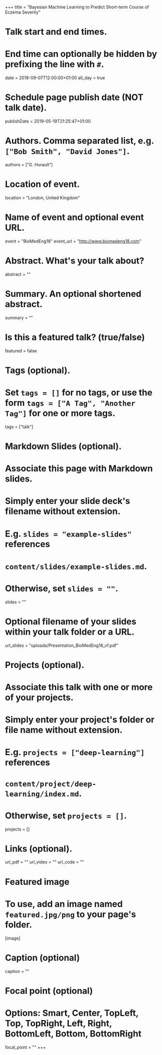 +++
title = "Bayesian Machine Learning to Predict Short-term Course of Eczema Severity"

# Talk start and end times.
#   End time can optionally be hidden by prefixing the line with `#`.
date = 2018-09-07T12:00:00+01:00
all_day = true

# Schedule page publish date (NOT talk date).
publishDate = 2019-05-19T21:25:47+01:00

# Authors. Comma separated list, e.g. `["Bob Smith", "David Jones"]`.
authors = ["G. Hurault"]

# Location of event.
location = "London, United Kingdom"

# Name of event and optional event URL.
event = "BioMedEng18"
event_url = "http://www.biomedeng18.com"

# Abstract. What's your talk about?
abstract = ""

# Summary. An optional shortened abstract.
summary = ""

# Is this a featured talk? (true/false)
featured = false

# Tags (optional).
#   Set `tags = []` for no tags, or use the form `tags = ["A Tag", "Another Tag"]` for one or more tags.
tags = ["talk"]

# Markdown Slides (optional).
#   Associate this page with Markdown slides.
#   Simply enter your slide deck's filename without extension.
#   E.g. `slides = "example-slides"` references 
#   `content/slides/example-slides.md`.
#   Otherwise, set `slides = ""`.
slides = ""

# Optional filename of your slides within your talk folder or a URL.
url_slides = "uploads/Presentation_BioMedEng18_vf.pdf"

# Projects (optional).
#   Associate this talk with one or more of your projects.
#   Simply enter your project's folder or file name without extension.
#   E.g. `projects = ["deep-learning"]` references 
#   `content/project/deep-learning/index.md`.
#   Otherwise, set `projects = []`.
projects = []

# Links (optional).
url_pdf = ""
url_video = ""
url_code = ""

# Featured image
# To use, add an image named `featured.jpg/png` to your page's folder. 
[image]
  # Caption (optional)
  caption = ""

  # Focal point (optional)
  # Options: Smart, Center, TopLeft, Top, TopRight, Left, Right, BottomLeft, Bottom, BottomRight
  focal_point = ""
+++
